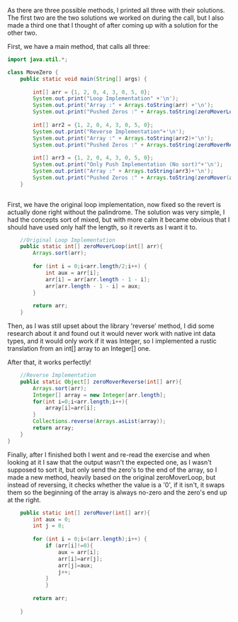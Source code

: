 As there are three possible methods, I printed all three with their solutions. The first two are the two solutions
we worked on during the call, but I also made a third one that I thought of after coming up with a solution for the
other two.

First, we have a main method, that calls all three:

```java
import java.util.*;

class MoveZero {
    public static void main(String[] args) {
        
        int[] arr = {1, 2, 0, 4, 3, 0, 5, 0};
        System.out.print("Loop Implementation" +'\n');
        System.out.print("Array :" + Arrays.toString(arr) +'\n');
        System.out.print("Pushed Zeros :" + Arrays.toString(zeroMoverLoop(arr))+'\n'+'\n');
        
        int[] arr2 = {1, 2, 0, 4, 3, 0, 5, 0};
        System.out.print("Reverse Implementation"+'\n');
        System.out.print("Array :" + Arrays.toString(arr2)+'\n');
        System.out.print("Pushed Zeros :" + Arrays.toString(zeroMoverReverse(arr))+'\n'+'\n');
    
        int[] arr3 = {1, 2, 0, 4, 3, 0, 5, 0};
        System.out.print("Only Push Implementation (No sort)"+'\n');
        System.out.print("Array :" + Arrays.toString(arr3)+'\n');
        System.out.print("Pushed Zeros :" + Arrays.toString(zeroMover(arr3)));
    }
    
```

First, we have the original loop implementation, now fixed so the revert is actually done right without the palindrome.
The solution was very simple, I had the concepts sort of mixed, but with more calm it became obvious that I should have 
used only half the length, so it reverts as I want it to.

```java    
    //Original Loop Implementation
    public static int[] zeroMoverLoop(int[] arr){
        Arrays.sort(arr);
    
        for (int i = 0;i<arr.length/2;i++) {
            int aux = arr[i];
            arr[i] = arr[arr.length - 1 - i];
            arr[arr.length - 1 - i] = aux;
        }
        
        return arr;
    }
```

Then, as I was still upset about the library 'reverse' method, I did some research about it
and found out it would never work with native int data types, and it would only work if it
was Integer, so I implemented a rustic translation from an int[] array to an Integer[] one.

After that, it works perfectly!
```java    
    //Reverse Implementation
    public static Object[] zeroMoverReverse(int[] arr){
        Arrays.sort(arr);
        Integer[] array = new Integer[arr.length];
        for(int i=0;i<arr.length;i++){
            array[i]=arr[i];
        }
        Collections.reverse(Arrays.asList(array));
        return array;
    }
}
```
Finally, after I finished both I went and re-read the exercise and when looking at it
I saw that the output wasn't the expected one, as I wasn't supposed to sort it, but only
send the zero's to the end of the array, so I made a new method, heavily based on the 
original zeroMoverLoop, but instead of reversing, it checks whether the value is a '0',
if it isn't, it swaps them so the beginning of the array is always no-zero and the zero's 
end up at the right.

```java
    public static int[] zeroMover(int[] arr){
        int aux = 0;
        int j = 0;
        
        for (int i = 0;i<(arr.length);i++) {
            if (arr[i]!=0){
                aux = arr[i];
                arr[i]=arr[j];
                arr[j]=aux;
                j++;
            }
            }
            
        return arr;
        
    }
```